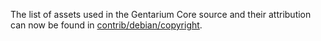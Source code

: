 The list of assets used in the Gentarium Core source and their attribution can now be found in [contrib/debian/copyright](../contrib/debian/copyright).

